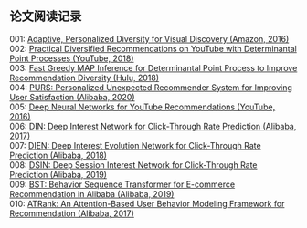 ## 论文阅读记录

001: [Adaptive, Personalized Diversity for Visual Discovery (Amazon, 2016)](https://arxiv.org/abs/1810.01477) <br />
002: [Practical Diversified Recommendations on YouTube with Determinantal Point Processes (YouTube, 2018)](https://dl.acm.org/doi/pdf/10.1145/3269206.3272018) <br />
003: [Fast Greedy MAP Inference for Determinantal Point Process to Improve Recommendation Diversity (Hulu, 2018)](https://arxiv.org/abs/1709.05135) <br />
004: [PURS: Personalized Unexpected Recommender System for Improving User Satisfaction (Alibaba, 2020)](https://lpworld.github.io/files/recsys20.pdf) <br />
005: [Deep Neural Networks for YouTube Recommendations (YouTube, 2016)](https://static.googleusercontent.com/media/research.google.com/en//pubs/archive/45530.pdf) <br />
006: [DIN: Deep Interest Network for Click-Through Rate Prediction (Alibaba, 2017)](https://arxiv.org/abs/1706.06978) <br />
007: [DIEN: Deep Interest Evolution Network for Click-Through Rate Prediction (Alibaba, 2018)](https://arxiv.org/abs/1809.03672) <br />
008: [DSIN: Deep Session Interest Network for Click-Through Rate Prediction (Alibaba, 2019)](https://arxiv.org/abs/1905.06482) <br />
009: [BST: Behavior Sequence Transformer for E-commerce Recommendation in Alibaba (Alibaba, 2019)](https://arxiv.org/abs/1905.06874) <br />
010: [ATRank: An Attention-Based User Behavior Modeling Framework for Recommendation (Alibaba, 2017)](https://arxiv.org/abs/1711.06632) <br />

